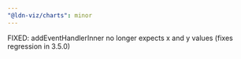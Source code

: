 ```yaml
---
"@ldn-viz/charts": minor
---
```


FIXED: addEventHandlerInner no longer expects x and y values (fixes regression in 3.5.0)
